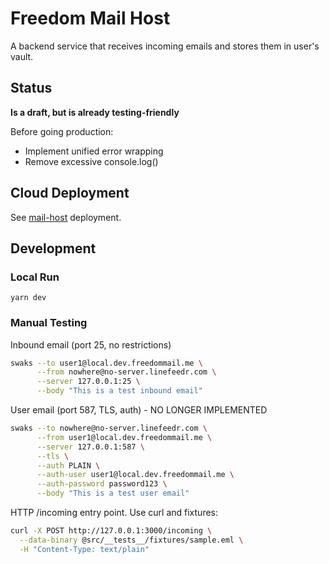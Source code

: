 # Freedom Mail Host

A backend service that receives incoming emails and stores them in user's vault.

## Status

**Is a draft, but is already testing-friendly**

Before going production:

- Implement unified error wrapping
- Remove excessive console.log()

## Cloud Deployment

See [mail-host](../../deploy/3.1_mail-host/README.md) deployment.

## Development

### Local Run

```shell
yarn dev
```

### Manual Testing

Inbound email (port 25, no restrictions)

```bash
swaks --to user1@local.dev.freedommail.me \
      --from nowhere@no-server.linefeedr.com \
      --server 127.0.0.1:25 \
      --body "This is a test inbound email"
```

User email (port 587, TLS, auth) - NO LONGER IMPLEMENTED

```bash
swaks --to nowhere@no-server.linefeedr.com \
      --from user1@local.dev.freedommail.me \
      --server 127.0.0.1:587 \
      --tls \
      --auth PLAIN \
      --auth-user user1@local.dev.freedommail.me \
      --auth-password password123 \
      --body "This is a test user email"
```


HTTP /incoming entry point. Use curl and fixtures:

```bash
curl -X POST http://127.0.0.1:3000/incoming \
  --data-binary @src/__tests__/fixtures/sample.eml \
  -H "Content-Type: text/plain"
```
